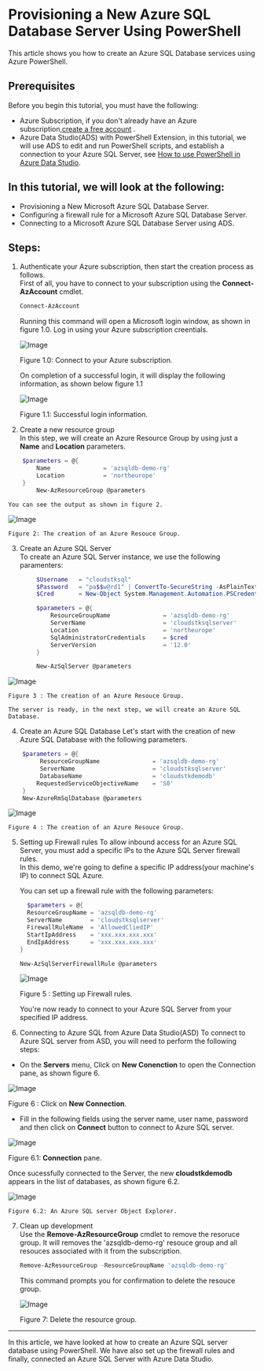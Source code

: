 Provisioning a New Azure SQL Database Server Using PowerShell
=============================================================
This article shows you how to create an Azure SQL Database services using Azure PowerShell.

Prerequisites
---------------------
Before you begin this tutorial, you must have the following:
* Azure Subscription, if you don't already have an Azure subscription,[create a free account](https://azure.microsoft.com/en-us/free/search/?&ef_id=EAIaIQobChMIsvT_-5ui5gIVA4jVCh0f6Qm1EAAYASAAEgJ1aPD_BwE:G:s&OCID=AID2000071_SEM_3xJK0DI6&MarinID=3xJK0DI6_341611205015_%2Bazure%20%2Bfree_b_c__60219755501_kwd-323834433994&lnkd=Google_Azure_Brand&dclid=CMDDybr6t-YCFVOA3godxTgK-g) .
* Azure Data Studio(ADS) with PowerShell Extension, in this tutorial, we will use ADS to edit and run PowerShell scripts, and establish a connection to your Azure SQL Server, see [How to use PowerShell in Azure Data Studio](https://azure.microsoft.com/en-us/resources/videos/azure-friday-how-to-use-powershell-in-azure-data-studio/#time=00h04m45s).


In this tutorial, we will look at the following:
-----------------------------------------------
* Provisioning a New Microsoft Azure SQL Database Server.
* Configuring a firewall rule for a Microsoft Azure SQL Database Server.
* Connecting to a Microsoft Azure SQL Database Server using ADS.

**Steps**:
-------------
1. Authenticate your Azure subscription, then start the creation process as follows.  
First of all, you have to connect to your subscription using the **Connect-AzAccount** cmdlet.

    ```powershell
    Connect-AzAccount
    ```
    Running this command will open a Microsoft login window, as shown in figure 1.0. Log in using your Azure subscription creentials.

    ![Image](https://github.com/cloudstk/articles/blob/master/sql-database/media/connect-to-zure-subscription.jpg "icon")  

    Figure 1.0: Connect to your Azure subscription.

    On completion of a successful login, it will display the following information, as shown below figure 1.1

    ![Image](https://github.com/cloudstk/articles/blob/master/sql-database/media/connect-azaccount.jpg "icon")  

    Figure 1.1: Successful login information.

2. Create a new resource group  
 In this step, we will create an Azure Resource Group by using just a **Name** and **Location** parameters.
```powershell
    $parameters = @{
        Name               = 'azsqldb-demo-rg'
        Location           = 'northeurope'
    }
        New-AzResourceGroup @parameters
```

    You can see the output as shown in figure 2.

   ![Image](https://github.com/cloudstk/articles/blob/master/sql-database/media/new-resource-group.jpg "icon")  

    Figure 2: The creation of an Azure Resouce Group.

3. Create an Azure SQL Server  
 To create an Azure SQL Server instance, we use the following paramenters:   
```powershell
        $Username   = "cloudstksql"
        $Password   = "pa$$w@rd1" | ConvertTo-SecureString -AsPlainText -Force
        $Cred       = New-Object System.Management.Automation.PSCredential($Username,$Password)

        $parameters = @{
            ResourceGroupName               = 'azsqldb-demo-rg'
            ServerName                      = 'cloudstksqlserver'
            Location                        = 'northeurope'
            SqlAdministratorCredentials     = $cred
            ServerVersion                   = '12.0'
        }

        New-AzSqlServer @parameters
 ```
   ![Image](https://github.com/cloudstk/articles/blob/master/sql-database/media/create-an-azure-sql-server.jpg "icon")  

    Figure 3 : The creation of an Azure Resouce Group.

    The server is ready, in the next step, we will create an Azure SQL Database.

4. Create an Azure SQL Database 
 Let's start with the creation of new Azure SQL Database with the following parameters.  

```powershell
    $parameters = @{
         ResourceGroupName               = 'azsqldb-demo-rg'
         ServerName                      = 'cloudstksqlserver'
         DatabaseName                    = 'cloudstkdemodb'
        RequestedServiceObjectiveName    = 'S0'  
    }
    New-AzureRmSqlDatabase @parameters
```

   ![Image](https://github.com/cloudstk/articles/blob/master/sql-database/media/creation-of-azure-sqldb.jpg "icon")  

    Figure 4 : The creation of an Azure Resouce Group.

5. Setting up Firewall rules
 To allow inbound access for an Azure SQL Server, you must add a specific IPs to the Azure SQL Server firewall rules.     
    In this demo, we're going to define a specific IP address(your machine's IP) to connect SQL Azure.  

    You can set up a firewall rule with the following parameters:  
   ```powershell
     $parameters = @{
     ResourceGroupName = 'azsqldb-demo-rg'
     ServerName        = 'cloudstksqlserver'
     FirewallRuleName  = 'AllowedCliedIP'
     StartIpAddress    = 'xxx.xxx.xxx.xxx'
     EndIpAddress      = 'xxx.xxx.xxx.xxx'
   }

   New-AzSqlServerFirewallRule @parameters
   ```

   ![Image](https://github.com/cloudstk/articles/blob/master/sql-database/media/setting-up-firewall-rules.jpg "icon")  

    Figure 5 : Setting up Firewall rules.

   You're now ready to connect to your Azure SQL Server from your specified IP address.

6. Connecting to Azure SQL from Azure Data Studio(ASD)
 To connect to Azure SQL server from ASD, you will need to perform the following steps:  

  * On the **Servers** menu, Click on **New Conenction** to open the Connection pane, as shown figure 6.  

   ![Image](https://github.com/cloudstk/articles/blob/master/sql-database/media/new-connection-using-ads.jpg "icon")    

   Figure 6 : Click on **New Connection**.


  * Fill in the following fields using the server name, user name, password and then click on **Connect** button to connect to Azure SQL server.  

   ![Image](https://github.com/cloudstk/articles/blob/master/sql-database/media/ads-connection-prompt.jpg "icon")  

 Figure 6.1: **Connection** pane.

Once sucessfully connected to the Server, the new **cloudstkdemodb** appears in the list of databases, as shown figure 6.2.  


   ![Image](https://github.com/cloudstk/articles/blob/master/sql-database/media/ads-az-sqlserver-object-explorer.jpg "icon")  

    Figure 6.2: An Azure SQL server Object Explorer.  

 7. Clean up development    
    Use the **Remove-AzResourceGroup** cmdlet to remove the resoruce group. It will removes the 'azsqldb-demo-rg' resouce group and all resouces associated with it from the subscription.    
    ```powershell
    Remove-AzResourceGroup -ResourceGroupName 'azsqldb-demo-rg'

    ```

     This command prompts you for confirmation to delete the resouce group.

     ![Image](https://github.com/cloudstk/articles/blob/master/sql-database/media/remove-resouce.jpg "icon")  

    Figure 7: Delete the resource group.

-------------
 In this article, we have looked at how to create an Azure SQL server database using PowerShell. We have also set up the firewall rules and finally, connected an Azure SQL Server with Azure Data Studio.